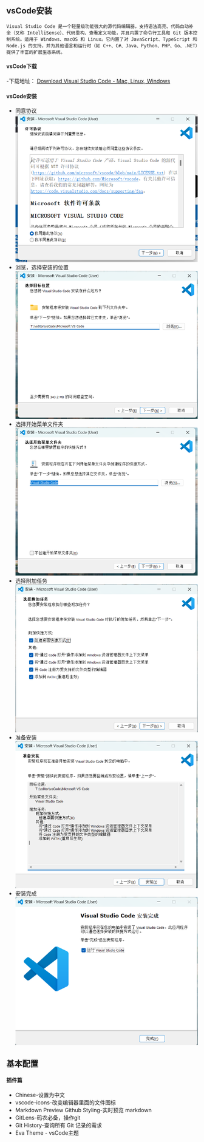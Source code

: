 ## vsCode安装
```text
Visual Studio Code 是一个轻量级功能强大的源代码编辑器，支持语法高亮、代码自动补全（又称 IntelliSense）、代码重构、查看定义功能，并且内置了命令行工具和 Git 版本控制系统。适用于 Windows、macOS 和 Linux。它内置了对 JavaScript、TypeScript 和 Node.js 的支持，并为其他语言和运行时（如 C++、C#、Java、Python、PHP、Go、.NET）提供了丰富的扩展生态系统。
```
#### vsCode下载
-下载地址： [Download Visual Studio Code - Mac, Linux, Windows](https://code.visualstudio.com/Download)
#### vsCode安装
- 同意协议
![](../static/annex/Pasted%20image%2020230628201717.png)
- 浏览，选择安装的位置
![](../static/annex/Pasted%20image%2020230628201849.png)
- 选择开始菜单文件夹
![](../static/annex/Pasted%20image%2020230628201908.png)
- 选择附加任务
![](../static/annex/Pasted%20image%2020230628202214.png)
- 准备安装
![](../static/annex/Pasted%20image%2020230628202259.png)
- 安装完成
![](../static/annex/Pasted%20image%2020230628202358.png)
## 基本配置
#### 插件篇
- Chinese-设置为中文
- vscode-icons-改变编辑器里面的文件图标
- Markdown Preview Github Styling-实时预览 markdown
- GitLens-码农必备，操作git
- Git History-查询所有 Git 记录的需求
- Eva Theme - vsCode主题